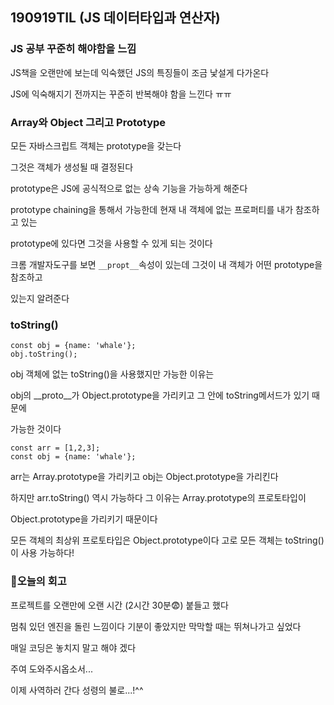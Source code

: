 ## 190919TIL (JS 데이터타입과 연산자)

### JS 공부 꾸준히 해야함을 느낌

JS책을 오랜만에 보는데 익숙했던 JS의 특징들이 조금 낯설게 다가온다

JS에 익숙해지기 전까지는 꾸준히 반복해야 함을 느낀다 ㅠㅠ

### Array와 Object 그리고 Prototype

모든 자바스크립트 객체는 prototype을 갖는다

그것은 객체가 생성될 때 결정된다

prototype은 JS에 공식적으로 없는 상속 기능을 가능하게 해준다

prototype chaining을 통해서 가능한데 현재 내 객체에 없는 프로퍼티를 내가 참조하고 있는

prototype에 있다면 그것을 사용할 수 있게 되는 것이다

크롬 개발자도구를 보면 `__propt__`속성이 있는데 그것이 내 객체가 어떤 prototype을 참조하고

있는지 알려준다

### toString()

```
const obj = {name: 'whale'};
obj.toString();
```

obj 객체에 없는 toString()을 사용했지만 가능한 이유는

obj의 __proto__가 Object.prototype을 가리키고 그 안에 toString메서드가 있기 때문에

가능한 것이다

```
const arr = [1,2,3];
const obj = {name: 'whale'};
```

arr는 Array.prototype을 가리키고 obj는 Object.prototype을 가리킨다

하지만 arr.toString() 역시 가능하다 그 이유는 Array.prototype의 프로토타입이

Object.prototype을 가리키기 때문이다

모든 객체의 최상위 프로토타입은 Object.prototype이다 고로 모든 객체는 toString()이 사용 가능하다!



### 🐳오늘의 회고

프로젝트를 오랜만에 오랜 시간 (2시간 30분😨) 붙들고 했다

멈춰 있던 엔진을 돌린 느낌이다 기분이 좋았지만 막막할 때는 뛰쳐나가고 싶었다

매일 코딩은 놓치지 말고 해야 겠다

주여 도와주시옵소서...

이제 사역하러 간다 성령의 불로...!^^